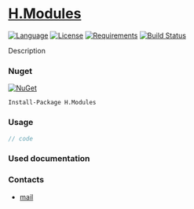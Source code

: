 # [H.Modules](https://github.com/HavenDV/H.Modules/) 

[![Language](https://img.shields.io/badge/language-C%23-blue.svg?style=flat-square)](https://github.com/HavenDV/H.Modules/search?l=C%23&o=desc&s=&type=Code) 
[![License](https://img.shields.io/github/license/HavenDV/H.Modules.svg?label=License&maxAge=86400)](LICENSE.md) 
[![Requirements](https://img.shields.io/badge/Requirements-.NET%20Standard%202.0-blue.svg)](https://github.com/dotnet/standard/blob/master/docs/versions/netstandard2.0.md)
[![Build Status](https://github.com/HavenDV/H.Modules/workflows/.NET/badge.svg?branch=master)](https://github.com/HavenDV/H.Modules/actions?query=workflow%3A%22.NET%22)

Description

### Nuget

[![NuGet](https://img.shields.io/nuget/dt/H.Modules.svg?style=flat-square&label=H.Modules)](https://www.nuget.org/packages/H.Modules/)

```
Install-Package H.Modules
```

### Usage

```cs
// code
```

### Used documentation

### Contacts
* [mail](mailto:havendv@gmail.com)
